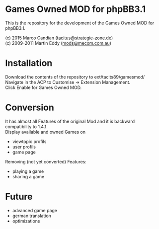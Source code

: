 # Games Owned MOD for phpBB3.1

This is the repository for the development of the Games Owned MOD for phpBB3.1.

(c) 2015 Marco Candian (tacitus@strategie-zone.de)<br />
(c) 2009-2011 Martin Eddy (mods@mecom.com.au)

# Installation

Download the contents of the repository to ext/tacits89/gamesmod/<br />
Navigate in the ACP to Customise -> Extension Management.<br />
Click Enable for Games Owned MOD.

# Conversion

It has almost all Features of the original Mod and it is backward compatibility to 1.4.1.<br />
Display available and owned Games on<br />
- viewtopic profils
- user profils
- game page

Removing (not yet converted) Features:
- playing a game
- sharing a game

# Future

- advanced game page
- german translation
- optimizations
